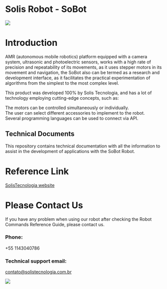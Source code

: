 # Solis Robot - SoBot
![](https://github.com/SolisTecnologia/SoBot-Instruction-Manual/blob/master/png/SoBotSingle.png)
# Introduction

AMR (autonomous mobile robotics) platform equipped with a camera system, ultrasonic and photoelectric sensors, works with a high rate of precision and repeatability of its movements, as it uses stepper motors in its movement and navigation, the SoBot also can be termed as a research and development interface, as it facilitates the practical experimentation of algorithms from the simplest to the most complex level.

This product was developed 100% by Solis Tecnologia, and has a lot of technology employing cutting-edge concepts, such as:

The motors can be controlled simultaneously or individually.  
The user can select different accessories to implement to the robot.  
Several programming languages can be used to connect via API.  

## Technical Documents

This repository contains technical documentation with all the information to assist in the development of applications with the SoBot Robot.

# Reference Link
[SolisTecnologia website](https://solistecnologia.com/produtos/robotsingle)

# Please Contact Us
If you have any problem when using our robot after checking the Robot Commands Reference Guide, please contact us.

### Phone:
+55 1143040786

### Technical support email: 
contato@solistecnologia.com.br

![](https://github.com/SolisTecnologia/SoBot-Instruction-Manual/blob/master/png/logo.png)